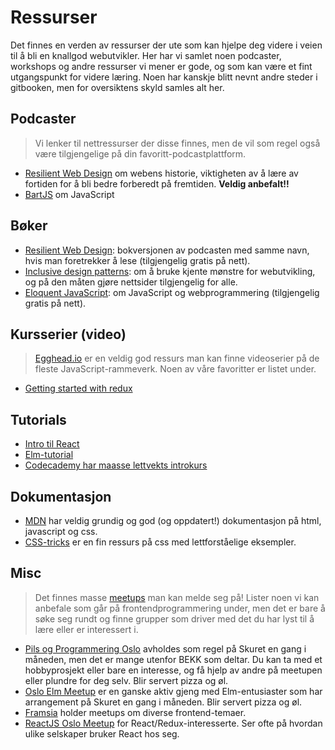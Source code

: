 # Ressurser

Det finnes en verden av ressurser der ute som kan hjelpe deg videre i veien til å bli en knallgod webutvikler.
Her har vi samlet noen podcaster, workshops og andre ressurser vi mener er gode, og som kan være et fint utgangspunkt for videre læring.
Noen har kanskje blitt nevnt andre steder i gitbooken, men for oversiktens skyld samles alt her.

## Podcaster

> Vi lenker til nettressurser der disse finnes, men de vil som regel også være tilgjengelige på din favoritt-podcastplattform.

* [Resilient Web Design](https://resilientwebdesign.com/#audio) om webens historie, viktigheten av å lære av fortiden for å bli bedre forberedt på fremtiden. **Veldig anbefalt!!**
* [BartJS](https://soundcloud.com/bartjs) om JavaScript

## Bøker
* [Resilient Web Design](https://resilientwebdesign.com/): bokversjonen av podcasten med samme navn, hvis man foretrekker å lese (tilgjengelig gratis på nett).
* [Inclusive design patterns](https://shop.smashingmagazine.com/products/inclusive-design-patterns): om å bruke kjente mønstre for webutvikling, og på den måten gjøre nettsider tilgjengelig for alle.
* [Eloquent JavaScript](http://eloquentjavascript.net/): om JavaScript og webprogrammering (tilgjengelig gratis på nett).

## Kursserier (video)

> [Egghead.io](https://egghead.io/) er en veldig god ressurs man kan finne videoserier på de fleste JavaScript-rammeverk. Noen av våre favoritter er listet under.

* [Getting started with redux](https://egghead.io/courses/getting-started-with-redux)

## Tutorials
* [Intro til React](https://facebook.github.io/react/tutorial/tutorial.html)
* [Elm-tutorial](https://www.elm-tutorial.org/en-v01/)
* [Codecademy har maasse lettvekts introkurs](https://www.codecademy.com/)

## Dokumentasjon
* [MDN](https://developer.mozilla.org/en-US/) har veldig grundig og god (og oppdatert!) dokumentasjon på html, javascript og css.
* [CSS-tricks](https://css-tricks.com/) er en fin ressurs på css med lettforståelige eksempler.

## Misc

> Det finnes masse [meetups](meetup.com) man kan melde seg på! Lister noen vi kan anbefale som går på frontendprogrammering under, men det er bare å søke seg rundt og finne grupper som driver med det du har lyst til å lære eller er interessert i.

* [Pils og Programmering Oslo](https://www.meetup.com/Pils-og-Programmering-Oslo/) avholdes som regel på Skuret en gang i måneden, men det er mange utenfor BEKK som deltar. Du kan ta med et hobbyprosjekt eller bare en interesse, og få hjelp av andre på meetupen eller plundre for deg selv. Blir servert pizza og øl.
* [Oslo Elm Meetup](https://www.meetup.com/oslo-elm-meetup/) er en ganske aktiv gjeng med Elm-entusiaster som har arrangement på Skuret en gang i måneden. Blir servert pizza og øl.
* [Framsia](https://www.meetup.com/framsia/) holder meetups om diverse frontend-temaer.
* [ReactJS Oslo Meetup](https://www.meetup.com/ReactJS-Oslo-Meetup/) for React/Redux-interesserte. Ser ofte på hvordan ulike selskaper bruker React hos seg.
